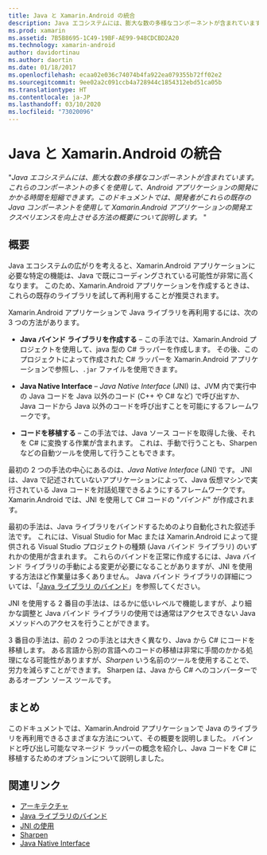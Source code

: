 ```yaml
---
title: Java と Xamarin.Android の統合
description: Java エコシステムには、膨大な数の多様なコンポーネントが含まれています。 これらのコンポーネントの多くを使用して、Android アプリケーションの開発にかかる時間を短縮できます。 このドキュメントでは、開発者がこれらの既存の Java コンポーネントを使用して Xamarin.Android アプリケーションの開発エクスペリエンスを向上させる方法の概要について説明します。
ms.prod: xamarin
ms.assetid: 7B5B8695-1C49-19BF-AE99-948CDCBD2A20
ms.technology: xamarin-android
author: davidortinau
ms.author: daortin
ms.date: 01/18/2017
ms.openlocfilehash: ecaa02e036c74074b4fa922ea079355b72ff02e2
ms.sourcegitcommit: 9ee02a2c091ccb4a728944c1854312ebd51ca05b
ms.translationtype: HT
ms.contentlocale: ja-JP
ms.lasthandoff: 03/10/2020
ms.locfileid: "73020096"
---
```

# <a name="java-integration-with-xamarinandroid"></a>Java と Xamarin.Android の統合

"_Java エコシステムには、膨大な数の多様なコンポーネントが含まれています。これらのコンポーネントの多くを使用して、Android アプリケーションの開発にかかる時間を短縮できます。このドキュメントでは、開発者がこれらの既存の Java コンポーネントを使用して Xamarin.Android アプリケーションの開発エクスペリエンスを向上させる方法の概要について説明します。_ "

## <a name="overview"></a>概要

Java エコシステムの広がりを考えると、Xamarin.Android アプリケーションに必要な特定の機能は、Java で既にコーディングされている可能性が非常に高くなります。 このため、Xamarin.Android アプリケーションを作成するときは、これらの既存のライブラリを試して再利用することが推奨されます。

Xamarin.Android アプリケーションで Java ライブラリを再利用するには、次の 3 つの方法があります。 

- **Java バインド ライブラリを作成する** &ndash; この手法では、Xamarin.Android プロジェクトを使用して、java 型の C# ラッパーを作成します。 その後、このプロジェクトによって作成された C# ラッパーを Xamarin.Android アプリケーションで参照し、`.jar` ファイルを使用できます。 

- **Java Native Interface** &ndash; *Java Native* *Interface* (JNI) は、JVM 内で実行中の Java コードを Java 以外のコード (C++ や C# など) で呼び出すか、Java コードから Java 以外のコードを呼び出すことを可能にするフレームワークです。 

- **コードを移植する** &ndash; この手法では、Java ソース コードを取得した後、それを C# に変換する作業が含まれます。 これは、手動で行うことも、Sharpen などの自動ツールを使用して行うこともできます。 

最初の 2 つの手法の中心にあるのは、*Java Native Interface* (JNI) です。 JNI は、Java で記述されていないアプリケーションによって、Java 仮想マシンで実行されている Java コードを対話処理できるようにするフレームワークです。 Xamarin.Android では、JNI を使用して C# コードの "*バインド*" が作成されます。 

最初の手法は、Java ライブラリをバインドするためのより自動化された叙述手法です。 これには、Visual Studio for Mac または Xamarin.Android によって提供される Visual Studio プロジェクトの種類 (Java バインド ライブラリ) のいずれかの使用が含まれます。 これらのバインドを正常に作成するには、Java バインド ライブラリの手動による変更が必要になることがありますが、JNI を使用する方法ほど作業量は多くありません。 Java バインド ライブラリの詳細については、「[Java ライブラリ のバインド](~/android/platform/binding-java-library/index.md)」を参照してください。 

JNI を使用する 2 番目の手法は、はるかに低いレベルで機能しますが、より細かな調整と Java バインド ライブラリの使用では通常はアクセスできない Java メソッドへのアクセスを行うことができます。 

3 番目の手法は、前の 2 つの手法とは大きく異なり、Java から C# にコードを移植します。 ある言語から別の言語へのコードの移植は非常に手間のかかる処理になる可能性がありますが、*Sharpen* いう名前のツールを使用することで、労力を減らすことができます。 Sharpen は、Java から C# へのコンバーターであるオープン ソース ツールです。 

## <a name="summary"></a>まとめ

このドキュメントでは、Xamarin.Android アプリケーションで Java のライブラリを再利用できるさまざまな方法について、その概要を説明しました。 バインドと呼び出し可能なマネージド ラッパーの概念を紹介し、Java コードを C# に移植するためのオプションについて説明しました。 

## <a name="related-links"></a>関連リンク

- [アーキテクチャ](~/android/internals/architecture.md)
- [Java ライブラリのバインド](~/android/platform/binding-java-library/index.md)
- [JNI の使用](~/android/platform/java-integration/working-with-jni.md)
- [Sharpen](https://github.com/slluis/sharpen)
- [Java Native Interface](https://docs.oracle.com/javase/7/docs/technotes~/jni/index.html)
